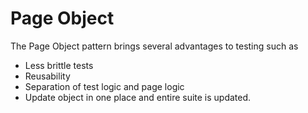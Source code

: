 Page Object
===========

The Page Object pattern brings several advantages to testing such as

 - Less brittle tests
 - Reusability
 - Separation of test logic and page logic
 - Update object in one place and entire suite is updated. 
